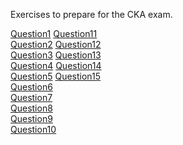 Exercises to prepare for the CKA exam.

[Question1](question1/question1.md) [Question11](question11/question11.md)<br>
[Question2](question2/question2.md) [Question12](question12/question12.md)<br>
[Question3](question3/question3.md) [Question13](question13/question13.md)<br>
[Question4](question4/question4.md) [Question14](question14/question14.md)<br>
[Question5](question5/question5.md) [Question15](question15/question15.md)<br>
[Question6](question6/question6.md)<br>
[Question7](question7/question7.md)<br>
[Question8](question8/question8.md)<br>
[Question9](question9/question9.md)<br>
[Question10](question10/question10.md)